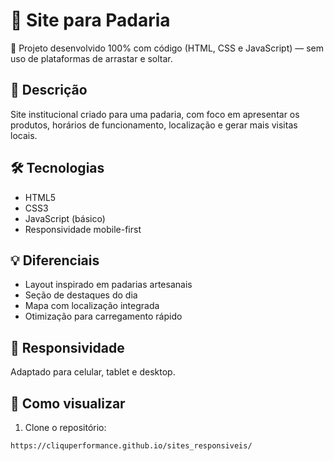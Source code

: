 # 🍞 Site para Padaria

🚀 Projeto desenvolvido 100% com código (HTML, CSS e JavaScript) — sem uso de plataformas de arrastar e soltar.

## 📌 Descrição
Site institucional criado para uma padaria, com foco em apresentar os produtos, horários de funcionamento, localização e gerar mais visitas locais.

## 🛠️ Tecnologias
- HTML5
- CSS3
- JavaScript (básico)
- Responsividade mobile-first

## 💡 Diferenciais
- Layout inspirado em padarias artesanais
- Seção de destaques do dia
- Mapa com localização integrada
- Otimização para carregamento rápido

## 📱 Responsividade
Adaptado para celular, tablet e desktop.

## 📂 Como visualizar
1. Clone o repositório:
```bash
https://cliquperformance.github.io/sites_responsiveis/

